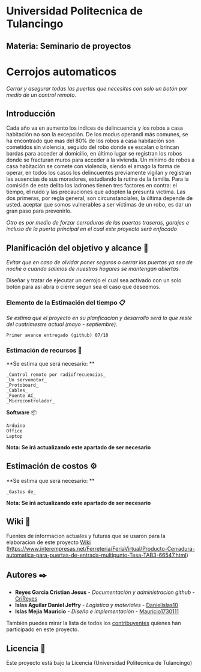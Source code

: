 # Universidad Politecnica de Tulancingo

## Materia: Seminario de proyectos


# Cerrojos automaticos

_Cerrar y asegurar todas las puertas que necesites con solo un botón por medio de un control remoto._

## Introducción

Cada año va en aumento los indices de delincuencia y los robos a casa habitación no son la excepción. De los modus operandi más comunes, se ha encontrado que mas del 80% de los robos a casa habitación son cometidos sin violencia, seguido del robo donde se escalan o brincan bardas para acceder al domicilio, en último lugar se registran los robos donde se fracturan muros para acceder a la vivienda. Un mínimo de robos a casa habitación se comete con violencia, siendo el amago la forma de operar, en todos los casos los delincuentes previamente vigilan y registran las ausencias de sus moradores, estudiando la rutina de la familia.
Para la comisión de este delito los ladrones tienen tres factores en contra: el tiempo, el ruido y las precauciones que adopten la presunta víctima.
Las dos primeras, por regla general, son circunstanciales, la última depende de usted. aceptar que somos vulnerables a ser víctimas de un robo, es dar un gran paso para prevenirlo.

_Otro es por medio de forzar cerraduras de las puertas traseras, garajes e incluso de la puerta principal en el cual este proyecto será enfocado_

## Planificación del objetivo y alcance 🚀

_Evitar que en caso de olvidar poner seguros o cerrar las puertas ya sea de noche o cuando salimos de nuestros hogares se mantengan abiertas._

Diseñar y tratar de ejecutar un cerrojo el cual sea activado con un solo botón para asi abra o cierre segun sea el caso que deseemos.


### Elemento de la Estimación del tiempo 📋

_Se estima que el proyecto en su planficacion y desarrollo será lo que reste del cuatrimestre actual (mayo - septiembre)._

```
Primer avance entregado (github) 07/10
```

### Estimación de recursos 🔧

**Se estima que será necesario: ** 

```
_Control remoto por radiofrecuencias_
_Un servomotor_
_Protoboard_
_Cables_
_Fuente AC_
_Microcontrolador_
```

**Software** 📦

```
Arduino
Office
Laptop
```


**Nota: Se irá actualizando este apartado de ser necesario** 

## Estimación de costos ⚙️

**Se estima que será necesario: **

```
_Gastos de_
```

**Nota: Se irá actualizando este apartado de ser necesario** 


## Wiki 📖

Fuentes de informacion actuales y futuras que se usaron para la elaboracion de este proyecto [Wiki](http://bibliodigitalibd.senado.gob.mx/bitstream/handle/123456789/4493/Cuaderno%20de%20investigación%2056%20Robo%20a%20Casa%20Habitación.pdf?sequence=1&isAllowed=y)
(https://www.interempresas.net/Ferreteria/FeriaVirtual/Producto-Cerradura-automatica-para-puertas-de-entrada-multipunto-Tesa-TAB3-66547.html)


## Autores ✒️

* **Reyes Garcia Cristian Jesus** - *Documentación y administracion github* - [CriReyes](https://github.com/CriReyes)
* **Islas Aguilar Daniel Jeffry** - *Logistica y materiales* - [Danielislas10](https://github.com/Danielislas10)
* **Islas Mejia Mauricio** - *Diseño e implementación* - [Mauricio1730111](https://github.com/Mauricio1730111)

También puedes mirar la lista de todos los [contribuyentes](https://github.com/your/project/contributors) quíenes han participado en este proyecto. 

## Licencia 📄

Este proyecto está bajo la Licencia (Universidad Politecnica de Tulancingo)
